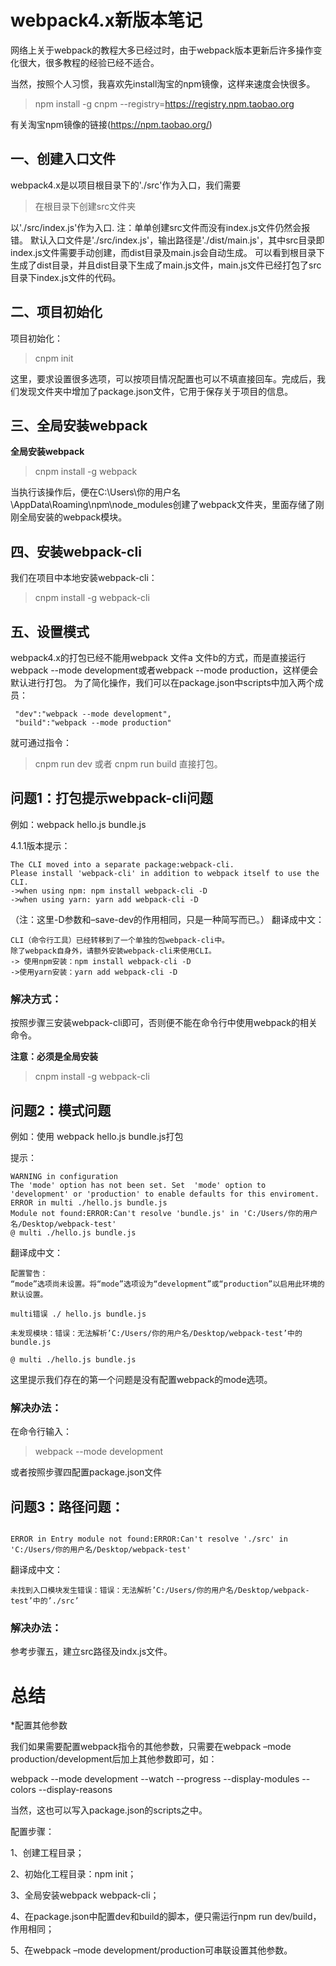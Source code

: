 # webpack4.x新版本笔记

网络上关于webpack的教程大多已经过时，由于webpack版本更新后许多操作变化很大，很多教程的经验已经不适合。

当然，按照个人习惯，我喜欢先install淘宝的npm镜像，这样来速度会快很多。

> npm install -g cnpm --registry=https://registry.npm.taobao.org

有关淘宝npm镜像的链接(https://npm.taobao.org/)

## 一、创建入口文件

webpack4.x是以项目根目录下的'./src'作为入口，我们需要

> 在根目录下创建src文件夹

以'./src/index.js'作为入口.
注：单单创建src文件而没有index.js文件仍然会报错。
默认入口文件是'./src/index.js'，输出路径是'./dist/main.js'，其中src目录即index.js文件需要手动创建，而dist目录及main.js会自动生成。 
可以看到根目录下生成了dist目录，并且dist目录下生成了main.js文件，main.js文件已经打包了src目录下index.js文件的代码。


## 二、项目初始化

项目初始化：

> cnpm init

这里，要求设置很多选项，可以按项目情况配置也可以不填直接回车。完成后，我们发现文件夹中增加了package.json文件，它用于保存关于项目的信息。

## 三、全局安装webpack



**全局安装webpack**

> cnpm install -g webpack

当执行该操作后，便在C:\Users\你的用户名\AppData\Roaming\npm\node_modules创建了webpack文件夹，里面存储了刚刚全局安装的webpack模块。

## 四、安装webpack-cli

我们在项目中本地安装webpack-cli：

> cnpm install -g webpack-cli

## 五、设置模式

webpack4.x的打包已经不能用webpack 文件a 文件b的方式，而是直接运行webpack --mode development或者webpack --mode production，这样便会默认进行打包。
为了简化操作，我们可以在package.json中scripts中加入两个成员：
```shell
 "dev":"webpack --mode development",
 "build":"webpack --mode production"
 ```
 就可通过指令：
 > cnpm run dev
 或者
 > cnpm run build
 直接打包。
 


## 问题1：打包提示webpack-cli问题

例如：webpack hello.js bundle.js

4.1.1版本提示：

```shell
The CLI moved into a separate package:webpack-cli.
Please install 'webpack-cli' in addition to webpack itself to use the CLI.
->when using npm: npm install webpack-cli -D
->when using yarn: yarn add webpack-cli -D
```

（注：这里-D参数和–save-dev的作用相同，只是一种简写而已。）
翻译成中文：

```shell
CLI（命令行工具）已经转移到了一个单独的包webpack-cli中。 
除了webpack自身外，请额外安装webpack-cli来使用CLI。 
-> 使用npm安装：npm install webpack-cli -D 
->使用yarn安装：yarn add webpack-cli -D
```
### 解决方式：

按照步骤三安装webpack-cli即可，否则便不能在命令行中使用webpack的相关命令。

**注意：必须是全局安装**

> cnpm install -g webpack-cli



## 问题2：模式问题

例如：使用 webpack hello.js bundle.js打包

提示：
```shell
WARNING in configuration
The 'mode' option has not been set. Set  'mode' option to 'development' or 'production' to enable defaults for this enviroment.
ERROR in multi ./hello.js bundle.js
Module not found:ERROR:Can't resolve 'bundle.js' in 'C:/Users/你的用户名/Desktop/webpack-test'
@ multi ./hello.js bundle.js
```
翻译成中文：
```shell
配置警告： 
“mode”选项尚未设置。将“mode”选项设为“development”或“production”以启用此环境的默认设置。

multi错误 ./ hello.js bundle.js

未发现模块：错误：无法解析’C:/Users/你的用户名/Desktop/webpack-test’中的bundle.js

@ multi ./hello.js bundle.js
```

这里提示我们存在的第一个问题是没有配置webpack的mode选项。

### 解决办法：
在命令行输入：

> webpack --mode development

或者按照步骤四配置package.json文件

## 问题3：路径问题：
```shell

ERROR in Entry module not found:ERROR:Can't resolve './src' in 'C:/Users/你的用户名/Desktop/webpack-test'
```
翻译成中文：
```shell
未找到入口模块发生错误：错误：无法解析’C:/Users/你的用户名/Desktop/webpack-test’中的’./src’
```
### 解决办法：
参考步骤五，建立src路径及indx.js文件。


# 总结

*配置其他参数

我们如果需要配置webpack指令的其他参数，只需要在webpack –mode production/development后加上其他参数即可，如：

webpack --mode development --watch --progress --display-modules --colors --display-reasons

当然，这也可以写入package.json的scripts之中。


配置步骤：

1、创建工程目录； 

2、初始化工程目录：npm init；

3、全局安装webpack webpack-cli；

4、在package.json中配置dev和build的脚本，便只需运行npm run dev/build，作用相同；

5、在webpack –mode development/production可串联设置其他参数。
